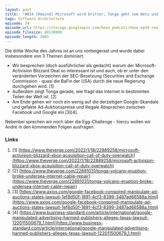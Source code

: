 ```yaml
---
layout: post
title:  "#034 [Rewind] Microsoft wird Dritter, Tonga geht vom Netz und Googles dunkle Seite"
tags: Software Architecture
episode: 34
episode_url: https://storage.googleapis.com/hmze_podcast/hmze-ep34-rewind.mp3
episode_filesize: 80130089
episode_length: 2003
---
```


Die dritte Woche des Jahres ist an uns vorbeigerast und wurde dabei insbesondere von 3 Themen dominiert.

* Wir besprechen (doch ausführlicher als gedacht) warum der Microsoft-Activision Blizzard Deal so interessant ist und auch, ob er unter den veränderten Vorzeichen der SEC-Besetzung (Securities and Exchange Commission - quasi die BaFin der USA) durch die neue Regierung durchgehen wird. [1]
* Außerdem zeigt Tonga gerade, wie fragil das Internet in bestimmten Teilen der Welt ist. [2]
* Am Ende gehen wir noch ein wenig auf die derzeitigen Google-Skandale und gefakte Ad-Auktionspreise und illegale Absprachen zwischen Facebook und Google ein [3][4].

Nebenbei sprechen wir noch über die Egg-Challenge - hierzu wollen wir André in den kommenden Folgen ausfragen.

### Links ###
1. [1] [https://www.theverge.com/2022/1/18/22889258/microsoft-activision-blizzard-xbox-acquisition-call-of-duty-overwatch](https://www.theverge.com/2022/1/18/22889258/microsoft-activision-blizzard-xbox-acquisition-call-of-duty-overwatch)
2. [2] [https://www.theverge.com/22891031/tonga-volcano-eruption-broke-undersea-internet-cable-repair](https://www.theverge.com/22891031/tonga-volcano-eruption-broke-undersea-internet-cable-repair)
3. [3] [https://www.axios.com/google-facebook-conspired-manipulate-ad-auctions-states-lawsuit-1ef8d50f-1891-4cf3-8399-3487ad66588a.html](https://www.axios.com/google-facebook-conspired-manipulate-ad-auctions-states-lawsuit-1ef8d50f-1891-4cf3-8399-3487ad66588a.html)
4. [4] [https://www.business-standard.com/article/international/google-manipulated-advertising-harmed-publishers-alleges-texas-lawsuit-122011500679_1.html](https://www.business-standard.com/article/international/google-manipulated-advertising-harmed-publishers-alleges-texas-lawsuit-122011500679_1.html)